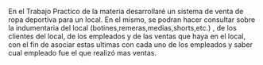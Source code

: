 En el Trabajo Practico de la materia desarrollaré un sistema de venta de ropa deportiva para un local.
En el mismo, se podran hacer consultar sobre la indumentaria del local (botines,remeras,medias,shorts,etc.) , de los clientes del local, de los empleados y de las ventas que haya en el local, con el fin de asociar estas ultimas con cada uno de los empleados y saber cual empleado fue el que realizó mas ventas.

